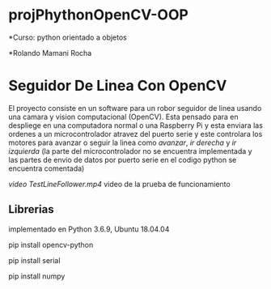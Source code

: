 # projPhythonOpenCV-OOP

*Curso: python orientado a objetos

*Rolando Mamani Rocha

# Seguidor De Linea Con OpenCV
El proyecto consiste en un software para un robor seguidor de linea usando una camara y vision computacional (OpenCV). Esta pensado para en despliege en una computadora normal o una Raspberry Pi y esta enviara las ordenes a un microcontrolador atravez del puerto serie y este controlara los motores para avanzar o seguir la linea como *avanzar*, *ir derecha* y *ir izquierda* (la parte del microcontrolador no se encuentra implementada y las partes de envio de datos por puerto serie en el codigo python se encuentra comentada)

*video TestLineFollower.mp4* video de la prueba de funcionamiento

## Librerias
implementado en Python 3.6.9, Ubuntu 18.04.04 

pip install opencv-python

pip install serial

pip install numpy



